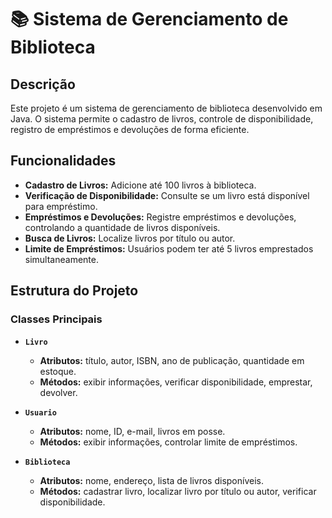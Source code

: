 # 📚 Sistema de Gerenciamento de Biblioteca

## Descrição
Este projeto é um sistema de gerenciamento de biblioteca desenvolvido em Java. O sistema permite o cadastro de livros, controle de disponibilidade, registro de empréstimos e devoluções de forma eficiente.

## Funcionalidades
- **Cadastro de Livros:** Adicione até 100 livros à biblioteca.
- **Verificação de Disponibilidade:** Consulte se um livro está disponível para empréstimo.
- **Empréstimos e Devoluções:** Registre empréstimos e devoluções, controlando a quantidade de livros disponíveis.
- **Busca de Livros:** Localize livros por título ou autor.
- **Limite de Empréstimos:** Usuários podem ter até 5 livros emprestados simultaneamente.

## Estrutura do Projeto

### Classes Principais
- **`Livro`**
  - **Atributos:** título, autor, ISBN, ano de publicação, quantidade em estoque.
  - **Métodos:** exibir informações, verificar disponibilidade, emprestar, devolver.

- **`Usuario`**
  - **Atributos:** nome, ID, e-mail, livros em posse.
  - **Métodos:** exibir informações, controlar limite de empréstimos.

- **`Biblioteca`**
  - **Atributos:** nome, endereço, lista de livros disponíveis.
  - **Métodos:** cadastrar livro, localizar livro por título ou autor, verificar disponibilidade.
